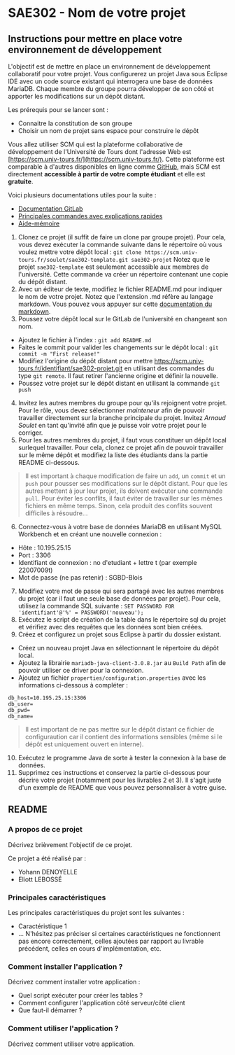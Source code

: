# SAE302 - Nom de votre projet

## Instructions pour mettre en place votre environnement de développement

L'objectif est de mettre en place un environnement de développement collaboratif pour votre projet. Vous configurerez un projet Java sous Eclipse IDE avec un code source existant qui interrogera une base de données MariaDB. Chaque membre du groupe pourra développer de son côté et apporter les modifications sur un dépôt distant.

Les prérequis pour se lancer sont :
* Connaitre la constitution de son groupe
* Choisir un nom de projet sans espace pour construire le dépôt

Vous allez utiliser SCM qui est la plateforme collaborative de développement de l'Université de Tours dont l'adresse Web est [https://scm.univ-tours.fr/](https://scm.univ-tours.fr/). Cette plateforme est comparable à d'autres disponibles en ligne comme [GitHub](https://github.com/), mais SCM est directement **accessible à partir de votre compte étudiant** et elle est **gratuite**.

Voici plusieurs documentations utiles pour la suite :
* [Documentation GitLab](https://docs.gitlab.com/)
* [Principales commandes avec explications rapides](https://www.alternative-rvb.com/blog/git-aide-memoire/)
* [Aide-mémoire](https://training.github.com/downloads/fr/github-git-cheat-sheet.pdf)

1. Clonez ce projet (il suffit de faire un clone par groupe projet). Pour cela, vous devez exécuter la commande suivante dans le répertoire où vous voulez mettre votre dépôt local : `git clone https://scm.univ-tours.fr/soulet/sae302-template.git sae302-projet`
Notez que le projet `sae302-template` est seulement accessible aux membres de l'université. Cette commande va créer un répertoire contenant une copie du dépôt distant.
2. Avec un éditeur de texte, modifiez le fichier README.md pour indiquer le nom de votre projet. Notez que l'extension .md réfère au langage markdown. Vous pouvez vous appuyer sur cette [documentation du markdown](https://docs.gitlab.com/ee/user/markdown.html).
3. Poussez votre dépôt local sur le GitLab de l'université en changeant son nom.
* Ajoutez le fichier à l'index : `git add README.md`
* Faites le commit pour valider les changements sur le dépôt local : `git commit -m "First release!"`
* Modifiez l'origine du dépôt distant pour mettre https://scm.univ-tours.fr/identifiant/sae302-projet.git en utilisant des commandes du type  `git remote`. Il faut retirer l'ancienne origine et définir la nouvelle.
* Poussez votre projet sur le dépôt distant en utilisant la commande `git push`
4. Invitez les autres membres du groupe pour qu'ils rejoignent votre projet. Pour le rôle, vous devez sélectionner *mainteneur* afin de pouvoir travailler directement sur la branche principale du projet. Invitez *Arnaud Soulet* en tant qu'invité afin que je puisse voir votre projet pour le corriger.
5. Pour les autres membres du projet, il faut vous constituer un dépôt local surlequel travailler. Pour cela, clonez ce projet afin de pouvoir travailler sur le même dépôt et modifiez la liste des étudiants dans la partie README ci-dessous.
> Il est important à chaque modification de faire un `add`, un `commit` et un `push` pour pousser ses modifications sur le dépôt distant. Pour que les autres mettent à jour leur projet, ils doivent exécuter une commande `pull`. Pour éviter les conflits, il faut éviter de travailler sur les mêmes fichiers en même temps. Sinon, cela produit des conflits souvent difficiles à résoudre...
6. Connectez-vous à votre base de données MariaDB en utilisant MySQL Workbench et en créant une nouvelle connexion :
* Hôte : 10.195.25.15
* Port : 3306
* Identifiant de connexion : no d'etudiant + lettre t (par exemple 22007009t)
* Mot de passe (ne pas retenir) : SGBD-Blois
7. Modifiez votre mot de passe qui sera partagé avec les autres membres du projet (car il faut une seule base de données par projet). Pour cela, utilisez la commande SQL suivante : `SET PASSWORD FOR 'identifiant'@'%' = PASSWORD('nouveau');` 
8. Exécutez le script de création de la table dans le répertoire sql du projet et vérifiez avec des requêtes que les données sont bien créées.
9. Créez et configurez un projet sous Eclipse à partir du dossier existant.
* Créez un nouveau projet Java en sélectionnant le répertoire du dépôt local.
* Ajoutez la librairie `mariadb-java-client-3.0.8.jar` au `Build Path` afin de pouvoir utiliser ce driver pour la connexion. 
* Ajoutez un fichier `properties/configuration.properties` avec les informations ci-dessous à compléter :
```
db_host=10.195.25.15:3306
db_user=
db_pwd=
db_name=
```
> Il est important de ne pas mettre sur le dépôt distant ce fichier de configuraution car il contient des informations sensibles (même si le dépôt est uniquement ouvert en interne).
10. Exécutez le programme Java de sorte à tester la connexion à la base de données.
11. Supprimez ces instructions et conservez la partie ci-dessous pour décrire votre projet (notamment pour les livrables 2 et 3). Il s'agit juste d'un exemple de README que vous pouvez personnaliser à votre guise.

## README

### A propos de ce projet

Décrivez brièvement l'objectif de ce projet.

Ce projet a été réalisé par :
* Yohann DENOYELLE
* Eliott LEBOSSÉ

### Principales caractéristiques

Les principales caractéristiques du projet sont les suivantes :
* Caractéristique 1
* ...
N'hésitez pas préciser si certaines caractéristiques ne fonctionnent pas encore correctement, celles ajoutées par rapport au livrable précédent, celles en cours d'implémentation, etc.

### Comment installer l'application ?

Décrivez comment installer votre application :
* Quel script exécuter pour créer les tables ?
* Comment configurer l'application côté serveur/côté client
* Que faut-il démarrer ?

### Comment utiliser l'application ?

Décrivez comment utiliser votre application.




